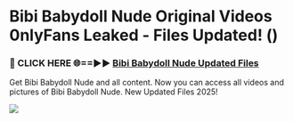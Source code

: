 # Bibi Babydoll Nude Original Videos 0nlyFans Leaked - Files Updated! ()

<h3>🔴 CLICK HERE 🌐==►► <a href="https://tinyurl.com/2p9ay9w9" rel="nofollow">Bibi Babydoll Nude Updated Files</a></h3>

Get Bibi Babydoll Nude and all content. Now you can access all videos and pictures of Bibi Babydoll Nude. New Updated Files 2025!

[![](https://i.imgur.com/KQgVmj3.gif)](https://tinyurl.com/2p9ay9w9)
